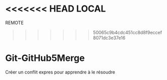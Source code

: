 <<<<<<< HEAD
LOCAL
=======
REMOTE
>>>>>>> 50065c9b4cdc451cc8d8f9eccef8071dc3e37e16
# Git-GitHub5Merge
Créer un conflit expres pour apprendre à le résoudre
